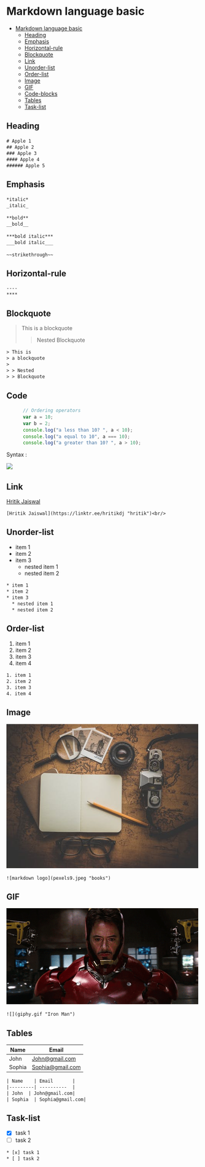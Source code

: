 <!-- heading -->
# Markdown language basic

- [Markdown language basic](#markdown-language-basic)
  - [Heading](#heading)
  - [Emphasis](#Emphasis)
  - [Horizontal-rule](#horizontal-rule)
  - [Blockquote](#blockquote)
  - [Link](#link)
  - [Unorder-list](#unorder-list)
  - [Order-list](#order-list)
  - [Image](#image)
  - [GIF](#GIF)
  - [Code-blocks](#code-blocks)
  - [Tables](#tables)
  - [Task-list](#task-list)


## Heading

```
# Apple 1
## Apple 2
### Apple 3
#### Apple 4
###### Apple 5
```

## Emphasis

```
*italic*
_italic_

**bold**
__bold__

***bold italic***
___bold italic___

~~strikethrough~~
```

## Horizontal-rule 

```
----
**** 
```

## Blockquote

> This is
> a blockquote
>
> > Nested
> > Blockquote

```
> This is
> a blockquote
>
> > Nested
> > Blockquote
```

## Code 

```js
      // Ordering operators
      var a = 10;
      var b = 2;
      console.log("a less than 10? ", a < 10);
      console.log("a equal to 10", a === 10);
      console.log("a greater than 10? ", a > 10);
```

Syntax : 

<img width="600px" src="https://user-images.githubusercontent.com/44053202/134762743-427ac06d-28e5-4a69-b403-63832c99314f.png"/> 


## Link 

[Hritik Jaiswal](https://linktr.ee/hritikdj "hritik")<br/>

```
[Hritik Jaiswal](https://linktr.ee/hritikdj "hritik")<br/>
```


## Unorder-list

* item 1
* item 2
* item 3
  * nested item 1
  * nested item 2

```
* item 1
* item 2
* item 3
  * nested item 1
  * nested item 2
```

<!-- number  -->
## Order-list

1. item 1
2. item 2
3. item 3
4. item 4

```
1. item 1
2. item 2
3. item 3
4. item 4
```

## Image

<!-- image -->
![markdown logo](pexels9.jpeg "books")

```
![markdown logo](pexels9.jpeg "books")
```

## GIF

![](giphy.gif "Iron Man")

```
![](giphy.gif "Iron Man")
```

## Tables

| Name    | Email       |
|---------| ----------  |
| John  | John@gmail.com|
| Sophia  | Sophia@gmail.com|

```
| Name    | Email       |
|---------| ----------  |
| John  | John@gmail.com|
| Sophia  | Sophia@gmail.com|
```

## Task-list


* [x] task 1
* [ ] task 2 

```
* [x] task 1
* [ ] task 2 
```
